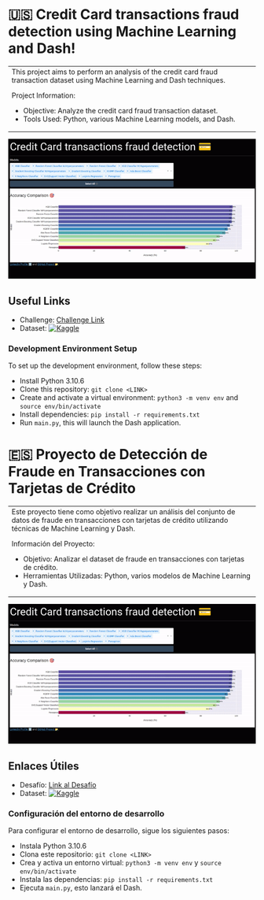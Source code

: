 # 🇺🇸 Credit Card transactions fraud detection using Machine Learning and Dash!

<table>
<tr>
<td>
This project aims to perform an analysis of the credit card fraud transaction dataset using Machine Learning and Dash techniques.
  
Project Information:

 - Objective: Analyze the credit card fraud transaction dataset.
 - Tools Used: Python, various Machine Learning models, and Dash.

</td>
</tr>
</table>

![Dash Demonstration](data/gifs/test.gif)

## Useful Links
- Challenge: [Challenge Link](https://community.plotly.com/t/dash-app-challenge-fraud-detection/82409)
- Dataset: [![Kaggle](https://img.shields.io/badge/-Kaggle-000000?style=flat&logo=Kaggle)](https://www.kaggle.com/datasets/kartik2112/fraud-detection?select=fraudTrain.csv)

###  Development Environment Setup

To set up the development environment, follow these steps:

- Install Python 3.10.6
- Clone this repository: `git clone <LINK>`
- Create and activate a virtual environment: `python3 -m venv env` and `source env/bin/activate`
- Install dependencies: `pip install -r requirements.txt`
- Run `main.py`, this will launch the Dash application.



# 🇪🇸 Proyecto de Detección de Fraude en Transacciones con Tarjetas de Crédito

<table>
<tr>
<td>
Este proyecto tiene como objetivo realizar un análisis del conjunto de datos de fraude en transacciones con tarjetas de crédito utilizando técnicas de Machine Learning y Dash.
  
 Información del Proyecto:
 - Objetivo: Analizar el dataset de fraude en transacciones con tarjetas de crédito.
 - Herramientas Utilizadas: Python, varios modelos de Machine Learning y Dash.

</td>
</tr>
</table>

![Demostración del Dash](data/gifs/test.gif)

## Enlaces Útiles
- Desafío: [Link al Desafío](https://community.plotly.com/t/dash-app-challenge-fraud-detection/82409)
- Dataset: [![Kaggle](https://img.shields.io/badge/-Kaggle-000000?style=flat&logo=Kaggle)](https://www.kaggle.com/datasets/kartik2112/fraud-detection?select=fraudTrain.csv)

###  Configuración del entorno de desarrollo

Para configurar el entorno de desarrollo, sigue los siguientes pasos:

- Instala Python 3.10.6
- Clona este repositorio: `git clone <LINK>`
- Crea y activa un entorno virtual: `python3 -m venv env` y `source env/bin/activate`
- Instala las dependencias: `pip install -r requirements.txt`
- Ejecuta `main.py`, esto lanzará el Dash.


